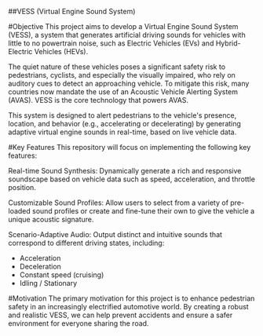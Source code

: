 ##VESS (Virtual Engine Sound System)

#Objective
This project aims to develop a Virtual Engine Sound System (VESS), a system that generates artificial driving sounds for vehicles with little to no powertrain noise, such as Electric Vehicles (EVs) and Hybrid-Electric Vehicles (HEVs).

The quiet nature of these vehicles poses a significant safety risk to pedestrians, cyclists, and especially the visually impaired, who rely on auditory cues to detect an approaching vehicle. To mitigate this risk, many countries now mandate the use of an Acoustic Vehicle Alerting System (AVAS). VESS is the core technology that powers AVAS.

This system is designed to alert pedestrians to the vehicle's presence, location, and behavior (e.g., accelerating or decelerating) by generating adaptive virtual engine sounds in real-time, based on live vehicle data.

#Key Features
This repository will focus on implementing the following key features:

Real-time Sound Synthesis:
Dynamically generate a rich and responsive soundscape based on vehicle data such as speed, acceleration, and throttle position.

Customizable Sound Profiles:
Allow users to select from a variety of pre-loaded sound profiles or create and fine-tune their own to give the vehicle a unique acoustic signature.

Scenario-Adaptive Audio:
Output distinct and intuitive sounds that correspond to different driving states, including:

- Acceleration
- Deceleration
- Constant speed (cruising)
- Idling / Stationary

#Motivation
The primary motivation for this project is to enhance pedestrian safety in an increasingly electrified automotive world. By creating a robust and realistic VESS, we can help prevent accidents and ensure a safer environment for everyone sharing the road.
